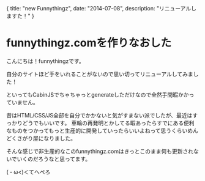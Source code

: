 {
  title: "new Funnythingz",
  date:  "2014-07-08",
  description: "リニューアルしますた！"
}

# funnythingz.comを作りなおした

こんにちは！funnythingzです。

自分のサイトほど手をいれることがないので思い切ってリニューアルしてみました！

といってもCabinJSでちゃちゃっとgenerateしただけなので全然手間暇かかっていません。

昔はHTML/CSS/JS全部を自分でかかないと気がすまない派でしたが、最近はすっかりどうでもいいです。
車輪の再発明とかしてる暇あったらすでにある便利なものをつかってもっと生産的に開発していったらいいよねって思うくらいめんどくさがり屋になりました。

そんな感じで非生産的なこのfunnythingz.comはきっとこのまま何も更新されないでいくのだろうなと思ってます。

(・ω<)＜てへぺろ
